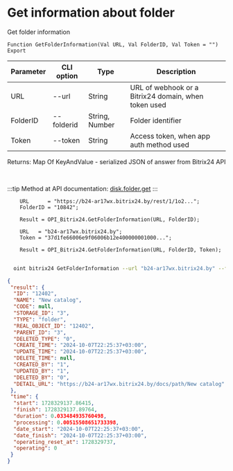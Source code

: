 ﻿---
sidebar_position: 1
---

# Get information about folder
 Get folder information



`Function GetFolderInformation(Val URL, Val FolderID, Val Token = "") Export`

  | Parameter | CLI option | Type | Description |
  |-|-|-|-|
  | URL | --url | String | URL of webhook or a Bitrix24 domain, when token used |
  | FolderID | --folderid | String, Number | Folder identifier |
  | Token | --token | String | Access token, when app auth method used |

  
  Returns:  Map Of KeyAndValue - serialized JSON of answer from Bitrix24 API

<br/>

:::tip
Method at API documentation: [disk.folder.get](https://dev.1c-bitrix.ru/rest_help/disk/folder/disk_folder_get.php)
:::
<br/>


```bsl title="Code example"
    URL      = "https://b24-ar17wx.bitrix24.by/rest/1/1o2...";
    FolderID = "10842";

    Result = OPI_Bitrix24.GetFolderInformation(URL, FolderID);

    URL   = "b24-ar17wx.bitrix24.by";
    Token = "37d1fe66006e9f06006b12e400000001000...";

    Result = OPI_Bitrix24.GetFolderInformation(URL, FolderID, Token);
```



```sh title="CLI command example"
    
  oint bitrix24 GetFolderInformation --url "b24-ar17wx.bitrix24.by" --folderid "5016" --token "fe3fa966006e9f06006b12e400000001000..."

```

```json title="Result"
{
 "result": {
  "ID": "12402",
  "NAME": "New catalog",
  "CODE": null,
  "STORAGE_ID": "3",
  "TYPE": "folder",
  "REAL_OBJECT_ID": "12402",
  "PARENT_ID": "3",
  "DELETED_TYPE": "0",
  "CREATE_TIME": "2024-10-07T22:25:37+03:00",
  "UPDATE_TIME": "2024-10-07T22:25:37+03:00",
  "DELETE_TIME": null,
  "CREATED_BY": "1",
  "UPDATED_BY": "1",
  "DELETED_BY": "0",
  "DETAIL_URL": "https://b24-ar17wx.bitrix24.by/docs/path/New catalog"
 },
 "time": {
  "start": 1728329137.86415,
  "finish": 1728329137.89764,
  "duration": 0.033484935760498,
  "processing": 0.00515508651733398,
  "date_start": "2024-10-07T22:25:37+03:00",
  "date_finish": "2024-10-07T22:25:37+03:00",
  "operating_reset_at": 1728329737,
  "operating": 0
 }
}
```
